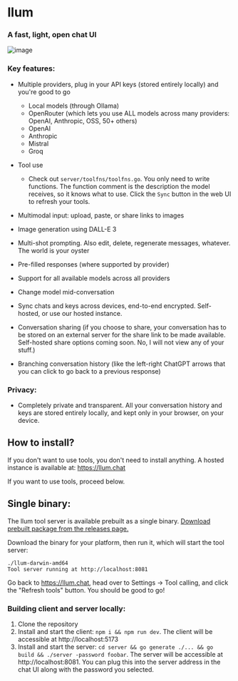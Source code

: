 # llum

### A fast, light, open chat UI


![image](https://github.com/user-attachments/assets/38cc47cf-06a3-4dca-8ee5-d9c9edf57903)

### Key features:

- Multiple providers, plug in your API keys (stored entirely locally) and you're good to go
    - Local models (through Ollama)
    - OpenRouter (which lets you use ALL models across many providers: OpenAI, Anthropic, OSS, 50+ others)
    - OpenAI
    - Anthropic
    - Mistral
    - Groq

- Tool use
    - Check out `server/toolfns/toolfns.go`. You only need to write functions. The function comment is the description the model receives, so it knows what to use. Click the `Sync` button in the web UI to refresh your tools.
- Multimodal input: upload, paste, or share links to images
- Image generation using DALL-E 3
- Multi-shot prompting. Also edit, delete, regenerate messages, whatever. The world is your oyster
- Pre-filled responses (where supported by provider)
- Support for all available models across all providers
- Change model mid-conversation
- Sync chats and keys across devices, end-to-end encrypted. Self-hosted, or use our hosted instance.
- Conversation sharing (if you choose to share, your conversation has to be stored on an external server for the share link to be made available. Self-hosted share options coming soon. No, I will not view any of your stuff.)
- Branching conversation history (like the left-right ChatGPT arrows that you can click to go back to a previous response)

### Privacy:
- Completely private and transparent. All your conversation history and keys are stored entirely locally, and kept only in your browser, on your device.

## How to install?

If you don't want to use tools, you don't need to install anything. A hosted instance is available at: https://llum.chat

If you want to use tools, proceed below.

## Single binary:

The llum tool server is available prebuilt as a single binary. [Download prebuilt package from the releases page.](https://github.com/zakkor/llum/releases)

Download the binary for your platform, then run it, which will start the tool server:

```
./llum-darwin-amd64
Tool server running at http://localhost:8081
```

Go back to https://llum.chat, head over to Settings -> Tool calling, and click the "Refresh tools" button. You should be good to go!

### Building client and server locally:

1. Clone the repository
2. Install and start the client: `npm i && npm run dev`. The client will be accessible at http://localhost:5173
3. Install and start the server: `cd server && go generate ./... && go build && ./server -password foobar`. The server will be accessible at http://localhost:8081. You can plug this into the server address in the chat UI along with the password you selected.


